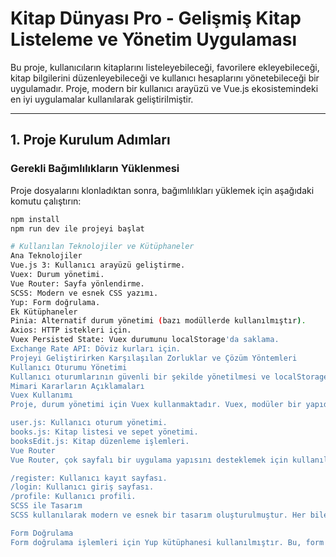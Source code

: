 # Kitap Dünyası Pro - Gelişmiş Kitap Listeleme ve Yönetim Uygulaması

Bu proje, kullanıcıların kitaplarını listeleyebileceği, favorilere ekleyebileceği, kitap bilgilerini düzenleyebileceği ve kullanıcı hesaplarını yönetebileceği bir uygulamadır. Proje, modern bir kullanıcı arayüzü ve Vue.js ekosistemindeki en iyi uygulamalar kullanılarak geliştirilmiştir.

---

## 1. Proje Kurulum Adımları

### Gerekli Bağımlılıkların Yüklenmesi
Proje dosyalarını klonladıktan sonra, bağımlılıkları yüklemek için aşağıdaki komutu çalıştırın:

```bash
npm install
npm run dev ile projeyi başlat

# Kullanılan Teknolojiler ve Kütüphaneler
Ana Teknolojiler
Vue.js 3: Kullanıcı arayüzü geliştirme.
Vuex: Durum yönetimi.
Vue Router: Sayfa yönlendirme.
SCSS: Modern ve esnek CSS yazımı.
Yup: Form doğrulama.
Ek Kütüphaneler
Pinia: Alternatif durum yönetimi (bazı modüllerde kullanılmıştır).
Axios: HTTP istekleri için.
Vuex Persisted State: Vuex durumunu localStorage'da saklama.
Exchange Rate API: Döviz kurları için.
Projeyi Geliştirirken Karşılaşılan Zorluklar ve Çözüm Yöntemleri
Kullanıcı Oturumu Yönetimi
Kullanıcı oturumlarının güvenli bir şekilde yönetilmesi ve localStorage ile senkronize edilmesi gerekti.
Mimari Kararların Açıklamaları
Vuex Kullanımı
Proje, durum yönetimi için Vuex kullanmaktadır. Vuex, modüler bir yapıda yapılandırılmıştır ve her bir modül belirli bir işlevi yerine getirmektedir:

user.js: Kullanıcı oturum yönetimi.
books.js: Kitap listesi ve sepet yönetimi.
booksEdit.js: Kitap düzenleme işlemleri.
Vue Router
Vue Router, çok sayfalı bir uygulama yapısını desteklemek için kullanılmıştır. Örneğin:

/register: Kullanıcı kayıt sayfası.
/login: Kullanıcı giriş sayfası.
/profile: Kullanıcı profili.
SCSS ile Tasarım
SCSS kullanılarak modern ve esnek bir tasarım oluşturulmuştur. Her bileşen için scoped CSS kullanılmıştır.

Form Doğrulama
Form doğrulama işlemleri için Yup kütüphanesi kullanılmıştır. Bu, form doğrulama kurallarını merkezi bir yerde tanımlamayı ve yeniden kullanılabilir hale getirmeyi sağlamıştır.

